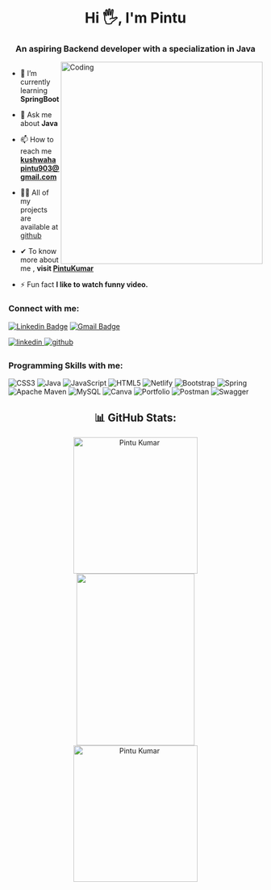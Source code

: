 <h1 align="center">Hi 🖐, I'm Pintu</h1>
<h3 align="center">An aspiring Backend developer with a specialization in Java</h3>
<!--  with a passion for learning with an endless supply of optimism and curiosity -->
<img align="right" alt="Coding" width="400" src="https://s3-us-west-2.amazonaws.com/robogarden-new/Articles/upload/blogs/lg-leverage-of-coding.jpg">


<p align="left"> <a href="https://twitter.com/" target="blank"><img src="https://img.shields.io/twitter/follow/?logo=twitter&style=for-the-badge" alt="" /></a> </p>

- 🌱 I’m currently learning **SpringBoot**

- 💬 Ask me about **Java**

- 📫 How to reach me **kushwahapintu903@gmail.com**
- 👨‍💻 All of my projects are available at [github](https://github.com/pintu903?tab=repositories)

- ✔ To know more about me , **visit [PintuKumar](https://pintu903.github.io/)**
- ⚡ Fun fact **I like to watch funny video.**

<h3 align="left">Connect with me:</h3>



<p align="center">
  
 [![Linkedin Badge](https://img.shields.io/badge/-Pintu-blue?style=flat-square&logo=Linkedin&logoColor=white&link=https://www.linkedin.com/in/pintukumar903//)](https://www.linkedin.com/in/pintukumar903/)  [![Gmail Badge](https://img.shields.io/badge/-kushwahapintu903@gmail.com-c14438?style=flat-square&logo=Gmail&logoColor=white&link=mailto:kushwahapintu903@gmail.com)](mailto:kushwahapintu903@gmail.com)
 </p>
 
 <a href="https://linkedin.com/in/pintukumar903" target="_blank">
<img src=https://img.shields.io/badge/linkedin-%231E77B5.svg?&style=for-the-badge&logo=linkedin&logoColor=white alt=linkedin style="margin-bottom: 5px;" />
</a>

<a href="https://github.com/pintu903" target="_blank">
<img src=https://img.shields.io/badge/github-%2324292e.svg?&style=for-the-badge&logo=github&logoColor=white alt=github style="margin-bottom: 5px;" />
</a>  

 
<h3>Programming Skills with me:</h3>

![CSS3](https://img.shields.io/badge/css3-%231572B6.svg?style=for-the-badge&logo=css3&logoColor=white) ![Java](https://img.shields.io/badge/java-%23ED8B00.svg?style=for-the-badge&logo=java&logoColor=white) ![JavaScript](https://img.shields.io/badge/javascript-%23323330.svg?style=for-the-badge&logo=javascript&logoColor=%23F7DF1E) ![HTML5](https://img.shields.io/badge/html5-%23E34F26.svg?style=for-the-badge&logo=html5&logoColor=white) ![Netlify](https://img.shields.io/badge/netlify-%23000000.svg?style=for-the-badge&logo=netlify&logoColor=#00C7B7) ![Bootstrap](https://img.shields.io/badge/bootstrap-%23563D7C.svg?style=for-the-badge&logo=bootstrap&logoColor=white) ![Spring](https://img.shields.io/badge/spring-%236DB33F.svg?style=for-the-badge&logo=spring&logoColor=white) ![Apache Maven](https://img.shields.io/badge/Apache%20Maven-C71A36?style=for-the-badge&logo=Apache%20Maven&logoColor=white) ![MySQL](https://img.shields.io/badge/mysql-%2300f.svg?style=for-the-badge&logo=mysql&logoColor=white) ![Canva](https://img.shields.io/badge/Canva-%2300C4CC.svg?style=for-the-badge&logo=Canva&logoColor=white) ![Portfolio](https://img.shields.io/badge/Portfolio-%23000000.svg?style=for-the-badge&logo=firefox&logoColor=#FF7139) ![Postman](https://img.shields.io/badge/Postman-FF6C37?style=for-the-badge&logo=postman&logoColor=white) ![Swagger](https://img.shields.io/badge/-Swagger-%23Clojure?style=for-the-badge&logo=swagger&logoColor=white)

<h2 align="center">📊 GitHub Stats:</h2>

 <div align="center">
  <img align="center" margin="auto" src="https://github-readme-stats.vercel.app/api?username=pintu903&theme=radical" alt="Pintu Kumar" height="270px" width="70%" />
   </div>

 <div align="center">
  <img  src="https://github-readme-streak-stats.herokuapp.com/?user=pintu903&theme=radical" height="340px" width="68%" />
  </div>

 <div align="center">
  <img src="https://github-readme-stats.vercel.app/api/top-langs/?username=pintu903&theme=radical&hide_border=true&include_all_commits=true&count_private=true&layout=compact" alt="Pintu Kumar" height="270px" width="70%"  />
  </div>
